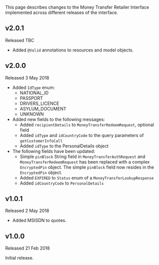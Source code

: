This page describes changes to the Money Transfer Retailer Interface implemented across different releases of the interface.

## v2.0.1

Released TBC
 - Added `@Valid` annotations to resources and model objects. 

## v2.0.0

Released 3 May 2018

- Added `IdType` enum:
  - NATIONAL_ID
  - PASSPORT
  - DRIVERS_LICENCE
  - ASYLUM_DOCUMENT
  - UNKNOWN
- Added new fields to the following messages:
  - Added `recipientDetails` to `MoneyTransferRedeemRequest`, optional field
  - Added `idType` and `idCountryCode` to the query parameters of `getCustomerInfoCall`
  - Added `idType` to the PersonalDetails object
- The following fields have been updated:
  - Simple `pinBlock` String field in `MoneyTransferAuthRequest` and `MoneyTransferRedeemRequest` has been replaced with a complex `EncryptedPin` object. The simple `pinBlock` field now resides in the `EncryptedPin` object.
  - Added `EXPIRED` to `Status` enum of a `MoneyTransferLookupResponse`
  - Added `idCountryCode` to `PersonalDetails`

## v1.0.1

Released 2 May 2018

- Added MSISDN to quotes.

## v1.0.0

Released 21 Feb 2018

Initial release.
